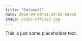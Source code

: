 ```yaml
---
title: "Dataset1"
date: 2020-04-06T11:39:55-04:00
image: cooks-office2.jpg
---
```


This is just some placeholder text.

